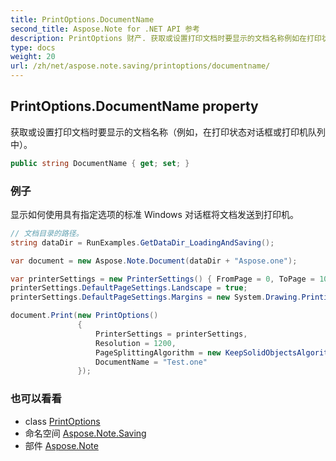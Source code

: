 ```yaml
---
title: PrintOptions.DocumentName
second_title: Aspose.Note for .NET API 参考
description: PrintOptions 财产. 获取或设置打印文档时要显示的文档名称例如在打印状态对话框或打印机队列中
type: docs
weight: 20
url: /zh/net/aspose.note.saving/printoptions/documentname/
---
```

## PrintOptions.DocumentName property

获取或设置打印文档时要显示的文档名称（例如，在打印状态对话框或打印机队列中）。

```csharp
public string DocumentName { get; set; }
```

### 例子

显示如何使用具有指定选项的标准 Windows 对话框将文档发送到打印机。

```csharp
// 文档目录的路径。
string dataDir = RunExamples.GetDataDir_LoadingAndSaving();

var document = new Aspose.Note.Document(dataDir + "Aspose.one");

var printerSettings = new PrinterSettings() { FromPage = 0, ToPage = 10 };
printerSettings.DefaultPageSettings.Landscape = true;
printerSettings.DefaultPageSettings.Margins = new System.Drawing.Printing.Margins(50, 50, 150, 50);

document.Print(new PrintOptions()
               {
                   PrinterSettings = printerSettings,
                   Resolution = 1200,
                   PageSplittingAlgorithm = new KeepSolidObjectsAlgorithm(),
                   DocumentName = "Test.one"
               });
```

### 也可以看看

* class [PrintOptions](../)
* 命名空间 [Aspose.Note.Saving](../../printoptions/)
* 部件 [Aspose.Note](../../../)


